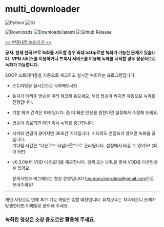 # multi_downloader 
![Python](https://img.shields.io/badge/python-3670A0?logo=python&logoColor=ffdd54)
![Qt](https://img.shields.io/badge/Qt-%23217346.svg?logo=Qt&logoColor=white)

![Downloads](https://img.shields.io/github/downloads/HO-Silverplate/multi_downloader/total?label=Downloads&link=https://github.com/HO-Silverplate/multi_downloader/releases)
![Downloads(latest)](https://img.shields.io/github/downloads/HO-Silverplate/multi_downloader/latest/total?label=latest&link=https://github.com/HO-Silverplate/multi_downloader/releases/latest)
![Github Release](https://img.shields.io/github/v/release/HO-silverplate/multi_downloader?link=https://github.com/HO-Silverplate/multi_downloader/releases/latest)

[>> 변경내역 보러가기 <<](https://github.com/HO-Silverplate/multi_downloader/blob/main/CHANGELOG.md)


**공지: 현재 한국 IP로 녹화를 시도할 경우 최대 540p로만 녹화가 가능한 문제가 있습니다.**
**VPN 서비스를 이용하거나 프록시 서비스를 이용해 녹화를 시작할 경우 정상적으로 녹화가 가능합니다.**


SOOP 스트리머들을 자동으로 체크하고 실시간 녹화하는 프로그램입니다.

- 스트리밍을 실시간으로 녹화해보세요.
- 놓치기 아까운 방송을 미리 체크해 놓으세요. 해당 방송이 켜지면 자동으로 녹화를 진행합니다.
- 기본 체크 간격은 10초입니다. 좀 더 빠른 반응을 원한다면 설정에서 수정해 보세요.
- 방송이 종료되면 확인 즉시 녹화를 중단합니다.

- 서버와 연결이 끊어지면 30초간 기다립니다. 기다려도 연결되지 않으면 녹화를 끊습니다.  
     기다릴 시간은 "다운로드 타임아웃"으로 관리됩니다. 설정에서 바꿀 수 있어요! (최대 5분)

- v0.3.0부터 VOD 다운로더를 제공합니다. 검색 또는 URL을 통해 VOD를 다운받을 수 있어요.
 
   문의사항과 버그제보는 항상 환영입니다!
   [headonsilverplate@gmail.com](mailto:headonsilverplate@gmail.com)으로 보내주세요!


---
개인 사정으로 인해 추가 기능 개발은 뜸할 예정입니다. 유지보수는 지속되오니 문제가 발생한다면 이메일로 문의해 주세요.

### 녹화한 영상은 소장 용도로만 활용해 주세요.
